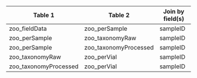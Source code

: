 |Table 1|Table 2|Join by field(s)|
|----------------------------------------|----------------------------------------|--------|
|zoo_fieldData|zoo_perSample|sampleID|
|zoo_perSample|zoo_taxonomyRaw|sampleID|
|zoo_perSample|zoo_taxonomyProcessed|sampleID|
|zoo_taxonomyRaw|zoo_perVial|sampleID|
|zoo_taxonomyProcessed|zoo_perVial|sampleID|
